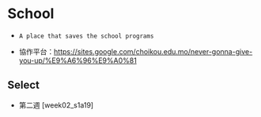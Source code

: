 # School
- `A place that saves the school programs`

- 協作平台：https://sites.google.com/choikou.edu.mo/never-gonna-give-you-up/%E9%A6%96%E9%A0%81

## Select
- 第二週 [week02_s1a19]
